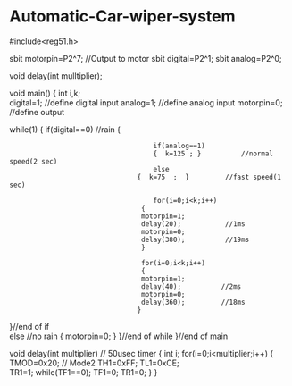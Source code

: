 # Automatic-Car-wiper-system
#include<reg51.h>
 
sbit motorpin=P2^7;                         //Output to motor
sbit digital=P2^1;
sbit analog=P2^0;

void delay(int mulltiplier);

void main()
{
int i,k;	 
digital=1;                                  //define digital input
analog=1;                                   //define analog input
motorpin=0;                                 //define output    

while(1)
{
		if(digital==0)                         //rain
{		
		
			  							if(analog==1)	
										{  k=125 ; }          //normal speed(2 sec)
				  						else
							  		{  k=75  ;  }         //fast speed(1 sec)
										
		  								for(i=0;i<k;i++)
									 {
									 motorpin=1;
									 delay(20);           //1ms
									 motorpin=0;
									 delay(380);          //19ms
									 }
									 
   									 for(i=0;i<k;i++)
									 {
									 motorpin=1;
									 delay(40);          //2ms
									 motorpin=0;
									 delay(360);         //18ms
									}
 }//end of if	
					   					else             //no rain
									{
										motorpin=0;
									}
 }//end of while
 }//end of main
  
 void delay(int multiplier)           // 50usec timer
{
 int i;
for(i=0;i<multiplier;i++)
{
 TMOD=0x20;         // Mode2
 TH1=0xFF;
 TL1=0xCE;                 
 TR1=1;
 while(TF1==0);
 TF1=0;
 TR1=0;
 } 
 }
